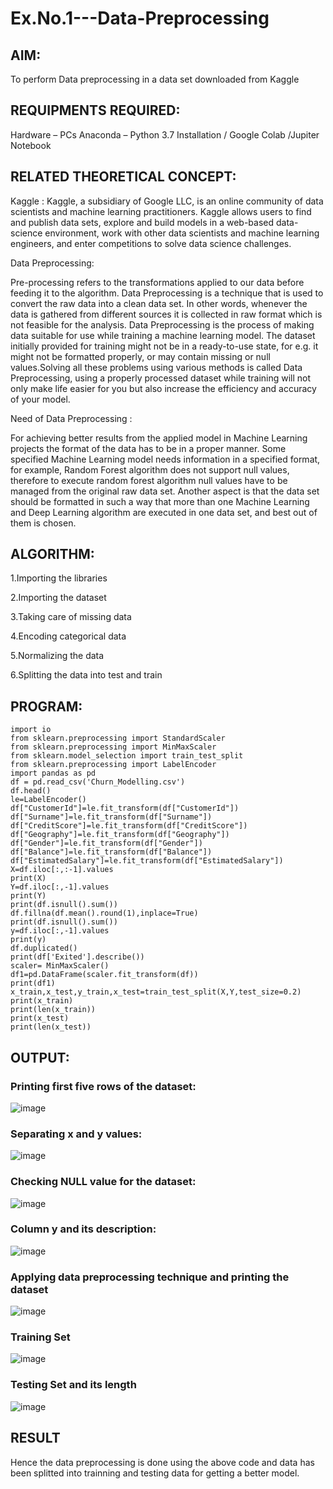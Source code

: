 # Ex.No.1---Data-Preprocessing
## AIM:

To perform Data preprocessing in a data set downloaded from Kaggle

## REQUIPMENTS REQUIRED:
Hardware – PCs
Anaconda – Python 3.7 Installation / Google Colab /Jupiter Notebook

## RELATED THEORETICAL CONCEPT:

Kaggle :
Kaggle, a subsidiary of Google LLC, is an online community of data scientists and machine learning practitioners. Kaggle allows users to find and publish data sets, explore and build models in a web-based data-science environment, work with other data scientists and machine learning engineers, and enter competitions to solve data science challenges.

Data Preprocessing:

Pre-processing refers to the transformations applied to our data before feeding it to the algorithm. Data Preprocessing is a technique that is used to convert the raw data into a clean data set. In other words, whenever the data is gathered from different sources it is collected in raw format which is not feasible for the analysis.
Data Preprocessing is the process of making data suitable for use while training a machine learning model. The dataset initially provided for training might not be in a ready-to-use state, for e.g. it might not be formatted properly, or may contain missing or null values.Solving all these problems using various methods is called Data Preprocessing, using a properly processed dataset while training will not only make life easier for you but also increase the efficiency and accuracy of your model.

Need of Data Preprocessing :

For achieving better results from the applied model in Machine Learning projects the format of the data has to be in a proper manner. Some specified Machine Learning model needs information in a specified format, for example, Random Forest algorithm does not support null values, therefore to execute random forest algorithm null values have to be managed from the original raw data set.
Another aspect is that the data set should be formatted in such a way that more than one Machine Learning and Deep Learning algorithm are executed in one data set, and best out of them is chosen.


## ALGORITHM:
1.Importing the libraries

2.Importing the dataset

3.Taking care of missing data

4.Encoding categorical data

5.Normalizing the data

6.Splitting the data into test and train

## PROGRAM:
```
import io
from sklearn.preprocessing import StandardScaler
from sklearn.preprocessing import MinMaxScaler
from sklearn.model_selection import train_test_split
from sklearn.preprocessing import LabelEncoder
import pandas as pd
df = pd.read_csv('Churn_Modelling.csv')
df.head()
le=LabelEncoder()
df["CustomerId"]=le.fit_transform(df["CustomerId"])
df["Surname"]=le.fit_transform(df["Surname"])
df["CreditScore"]=le.fit_transform(df["CreditScore"])
df["Geography"]=le.fit_transform(df["Geography"])
df["Gender"]=le.fit_transform(df["Gender"])
df["Balance"]=le.fit_transform(df["Balance"])
df["EstimatedSalary"]=le.fit_transform(df["EstimatedSalary"])
X=df.iloc[:,:-1].values
print(X)
Y=df.iloc[:,-1].values
print(Y)
print(df.isnull().sum())
df.fillna(df.mean().round(1),inplace=True)
print(df.isnull().sum())
y=df.iloc[:,-1].values
print(y)
df.duplicated()
print(df['Exited'].describe())
scaler= MinMaxScaler()
df1=pd.DataFrame(scaler.fit_transform(df))
print(df1)
x_train,x_test,y_train,x_test=train_test_split(X,Y,test_size=0.2)
print(x_train)
print(len(x_train))
print(x_test)
print(len(x_test))
```

## OUTPUT:
### Printing first five rows of the dataset:
![image](https://github.com/Anusha-Rajarajan/Ex.No.1---Data-Preprocessing/assets/93427472/9ad3c2aa-82ce-42d0-8bca-91ae9231e201)
### Separating x and y values:
![image](https://github.com/Anusha-Rajarajan/Ex.No.1---Data-Preprocessing/assets/93427472/202479aa-9aba-4276-9edf-de53e7fbf3d9)
### Checking NULL value for the dataset:
![image](https://github.com/Anusha-Rajarajan/Ex.No.1---Data-Preprocessing/assets/93427472/bbcb41c5-0694-49d6-85e0-22d51a8f14bd)
### Column y and its description:
![image](https://github.com/Anusha-Rajarajan/Ex.No.1---Data-Preprocessing/assets/93427472/38db1f81-9bcd-447e-8773-b6ac495a63cb)
### Applying data preprocessing technique and printing the dataset
![image](https://github.com/Anusha-Rajarajan/Ex.No.1---Data-Preprocessing/assets/93427472/6c81854f-8ac8-4260-91f6-1eb2b5e1384a)
### Training Set
![image](https://github.com/Anusha-Rajarajan/Ex.No.1---Data-Preprocessing/assets/93427472/f4696d14-9de9-4756-81b6-3f101cd1eb00)
### Testing Set and its length
![image](https://github.com/Anusha-Rajarajan/Ex.No.1---Data-Preprocessing/assets/93427472/cb37e036-2f79-4df5-8141-3931e4d68a5c)


## RESULT
Hence the data preprocessing is done using the above code and data has been splitted into trainning and testing data for getting a better model.
